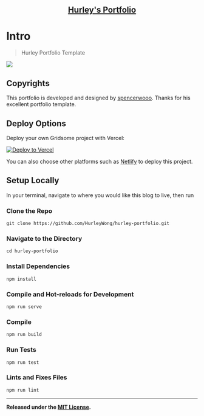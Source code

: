 <p align="center">
  <a href="https://portfolio.withh.life">
    <h2 align="center">Hurley's Portfolio</h2>
  </a>
</p>

# Intro

> Hurley Portfolio Template

![](https://i.loli.net/2021/06/23/bqoZnHk5MCmGUVP.png)

## Copyrights

This portfolio is developed and designed by [spencerwooo](https://github.com/spencerwooo/portfolio).
Thanks for his excellent portfolio template.

## Deploy Options

Deploy your own Gridsome project with Vercel:

[![Deploy to Vercel](https://vercel.com/button)](https://vercel.com/import/project?template=hurleyjames%2Fportfolio)

You can also choose other platforms such as [Netlify](app.netlify.com) to deploy this project.

## Setup Locally

In your terminal, navigate to where you would like this blog to live, then run

### Clone the Repo

```
git clone https://github.com/HurleyWong/hurley-portfolio.git
```

### Navigate to the Directory

```
cd hurley-portfolio
```

### Install Dependencies

```
npm install
```

### Compile and Hot-reloads for Development

```
npm run serve
```

### Compile

```
npm run build
```

### Run Tests

```
npm run test
```

### Lints and Fixes Files

```
npm run lint
```

---

**Released under the [MIT License](./LICENSE).**

